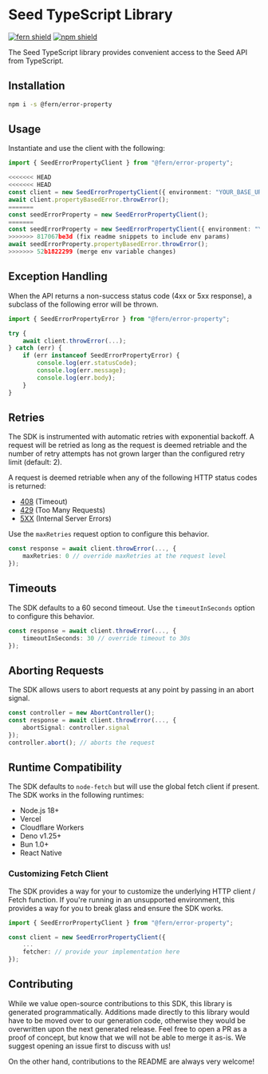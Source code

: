 # Seed TypeScript Library

[![fern shield](https://img.shields.io/badge/%F0%9F%8C%BF-SDK%20generated%20by%20Fern-brightgreen)](https://github.com/fern-api/fern)
[![npm shield](https://img.shields.io/npm/v/@fern/error-property)](https://www.npmjs.com/package/@fern/error-property)

The Seed TypeScript library provides convenient access to the Seed API from TypeScript.

## Installation

```sh
npm i -s @fern/error-property
```

## Usage

Instantiate and use the client with the following:

```typescript
import { SeedErrorPropertyClient } from "@fern/error-property";

<<<<<<< HEAD
<<<<<<< HEAD
const client = new SeedErrorPropertyClient({ environment: "YOUR_BASE_URL" });
await client.propertyBasedError.throwError();
=======
const seedErrorProperty = new SeedErrorPropertyClient();
=======
const seedErrorProperty = new SeedErrorPropertyClient({ environment: "YOUR_BASE_URL" });
>>>>>>> 817067be3d (fix readme snippets to include env params)
await seedErrorProperty.propertyBasedError.throwError();
>>>>>>> 52b1822299 (merge env variable changes)
```

## Exception Handling

When the API returns a non-success status code (4xx or 5xx response), a subclass of the following error
will be thrown.

```typescript
import { SeedErrorPropertyError } from "@fern/error-property";

try {
    await client.throwError(...);
} catch (err) {
    if (err instanceof SeedErrorPropertyError) {
        console.log(err.statusCode);
        console.log(err.message);
        console.log(err.body);
    }
}
```

## Retries

The SDK is instrumented with automatic retries with exponential backoff. A request will be retried as long
as the request is deemed retriable and the number of retry attempts has not grown larger than the configured
retry limit (default: 2).

A request is deemed retriable when any of the following HTTP status codes is returned:

-   [408](https://developer.mozilla.org/en-US/docs/Web/HTTP/Status/408) (Timeout)
-   [429](https://developer.mozilla.org/en-US/docs/Web/HTTP/Status/429) (Too Many Requests)
-   [5XX](https://developer.mozilla.org/en-US/docs/Web/HTTP/Status/500) (Internal Server Errors)

Use the `maxRetries` request option to configure this behavior.

```typescript
const response = await client.throwError(..., {
    maxRetries: 0 // override maxRetries at the request level
});
```

## Timeouts

The SDK defaults to a 60 second timeout. Use the `timeoutInSeconds` option to configure this behavior.

```typescript
const response = await client.throwError(..., {
    timeoutInSeconds: 30 // override timeout to 30s
});
```

## Aborting Requests

The SDK allows users to abort requests at any point by passing in an abort signal.

```typescript
const controller = new AbortController();
const response = await client.throwError(..., {
    abortSignal: controller.signal
});
controller.abort(); // aborts the request
```

## Runtime Compatibility

The SDK defaults to `node-fetch` but will use the global fetch client if present. The SDK works in the following
runtimes:

-   Node.js 18+
-   Vercel
-   Cloudflare Workers
-   Deno v1.25+
-   Bun 1.0+
-   React Native

### Customizing Fetch Client

The SDK provides a way for your to customize the underlying HTTP client / Fetch function. If you're running in an
unsupported environment, this provides a way for you to break glass and ensure the SDK works.

```typescript
import { SeedErrorPropertyClient } from "@fern/error-property";

const client = new SeedErrorPropertyClient({
    ...
    fetcher: // provide your implementation here
});
```

## Contributing

While we value open-source contributions to this SDK, this library is generated programmatically.
Additions made directly to this library would have to be moved over to our generation code,
otherwise they would be overwritten upon the next generated release. Feel free to open a PR as
a proof of concept, but know that we will not be able to merge it as-is. We suggest opening
an issue first to discuss with us!

On the other hand, contributions to the README are always very welcome!
